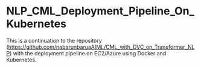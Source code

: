 # NLP_CML_Deployment_Pipeline_On_Kubernetes
This is a continuation to the repository (https://github.com/nabarunbaruaAIML/CML_with_DVC_on_Transformer_NLP) with  the deployment pipeline on EC2/Azure using Docker and Kubernetes.



